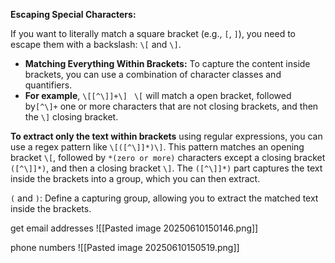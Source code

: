 **Escaping Special Characters:**

If you want to literally match a square bracket (e.g., `[`, `]`), you need to escape them with a backslash: `\[` and `\]`. 
- **Matching Everything Within Brackets:**
	    To capture the content inside brackets, you can use a combination of character classes and quantifiers. 
- **For example**, `\[[^\]]+\]` ` \[` will match a  open bracket, followed by`[^\]+` one or more characters that are not closing brackets, and then the `\]` closing bracket.

**To extract only the text within brackets** using regular expressions, you can use a regex pattern like `\[([^\]]*)\]`. This pattern matches an opening bracket `\[`, followed by `*(zero or more)`  characters except a closing bracket `([^\]]*)`, and then a closing bracket `\]`. The `([^\]]*)` part captures the text inside the brackets into a group, which you can then extract.

`(` and `)`: Define a capturing group, allowing you to extract the matched text inside the brackets.

get email addresses
![[Pasted image 20250610150146.png]]

phone numbers
![[Pasted image 20250610150519.png]]
